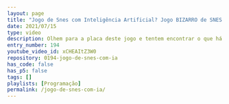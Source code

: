 ```yaml
---
layout: page
title: "Jogo de Snes com Inteligência Artificial? Jogo BIZARRO de SNES. Que Jogo é Esse???"
date: 2021/07/15
type: video
description: Olhem para a placa deste jogo e tentem encontrar o que há de estranho nele? Este é um dos jogos bizarros de Snes.
entry_number: 194
youtube_video_id: xCHEAItZ3W0
repository: 0194-jogo-de-snes-com-ia
has_code: false
has_p5: false
tags: []
playlists: [Programação]
permalink: /jogo-de-snes-com-ia/
---
```

